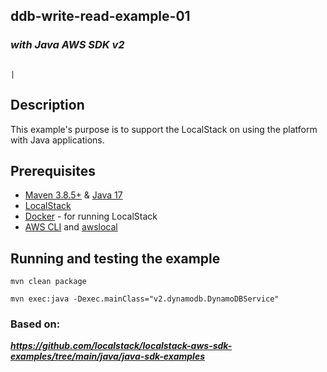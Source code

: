 
## ddb-write-read-example-01
### ___with Java AWS SDK v2___
                                                                                                                                                                                                                                                                                                                                                                                                                                                                                                                                                                                                                                                                                                                                                                                                                                                                                                                                                                                                                                                                                                                                                                                                                                                                      |
## Description

This example's purpose is to support the LocalStack on using the platform with Java applications.

## Prerequisites

- [Maven 3.8.5+](https://maven.apache.org/install.html) & [Java 17](https://www.java.com/en/download/help/download_options.html)
- [LocalStack](https://localstack.cloud/)
- [Docker](https://docs.docker.com/get-docker/) - for running LocalStack
- [AWS CLI](https://aws.amazon.com/cli/) and [awslocal](https://docs.localstack.cloud/user-guide/integrations/aws-cli/#localstack-aws-cli-awslocal)

## Running and testing the example

```
mvn clean package
```

```
mvn exec:java -Dexec.mainClass="v2.dynamodb.DynamoDBService"
```

### Based on:
___https://github.com/localstack/localstack-aws-sdk-examples/tree/main/java/java-sdk-examples___


